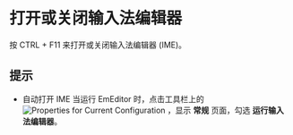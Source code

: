 # 打开或关闭输入法编辑器

按 CTRL + F11 来打开或关闭输入法编辑器 (IME)。

## 提示

- 自动打开 IME 当运行 EmEditor 时，点击工具栏上的
![Properties for Current Configuration](../../images/properties..png) ，显示 **常规** 页面，勾选 **运行输入法编辑器**。

